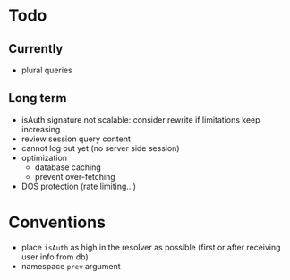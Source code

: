 # Todo
## Currently
- plural queries

## Long term
- isAuth signature not scalable: consider rewrite if limitations keep increasing
- review session query content
- cannot log out yet (no server side session)
- optimization
  - database caching
  - prevent over-fetching
- DOS protection (rate limiting...)

# Conventions
- place `isAuth` as high in the resolver as possible (first or after receiving user info from db)
- namespace `prev` argument
